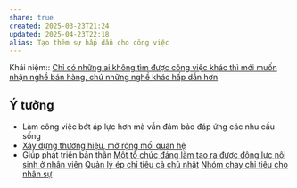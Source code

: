 ```yaml
---
share: true
created: 2025-03-23T21:24
updated: 2025-04-23T22:18
alias: Tạo thêm sự hấp dẫn cho công việc
---
```

Khái niệm:: 
[Chỉ có những ai không tìm được công việc khác thì mới muốn nhận nghề bán hàng, chứ những nghề khác hấp dẫn hơn](../../%E2%9A%A1Hi%E1%BB%83u%20bi%E1%BA%BFt%20s%C3%A2u/%C4%90%E1%BA%A1o%20%C4%91%E1%BB%A9c,%20ph%C3%A1p%20lu%E1%BA%ADt.%20Ch%E1%BB%A7%20ngh%C4%A9a%20t%C3%A2n%20t%E1%BB%B1%20do/Ch%E1%BB%89%20c%C3%B3%20nh%E1%BB%AFng%20ai%20kh%C3%B4ng%20t%C3%ACm%20%C4%91%C6%B0%E1%BB%A3c%20c%C3%B4ng%20vi%E1%BB%87c%20kh%C3%A1c%20th%C3%AC%20m%E1%BB%9Bi%20mu%E1%BB%91n%20nh%E1%BA%ADn%20ngh%E1%BB%81%20b%C3%A1n%20h%C3%A0ng,%20ch%E1%BB%A9%20nh%E1%BB%AFng%20ngh%E1%BB%81%20kh%C3%A1c%20h%E1%BA%A5p%20d%E1%BA%ABn%20h%C6%A1n.md)

## Ý tưởng
- Làm công việc bớt áp lực hơn mà vẫn đảm bảo đáp ứng các nhu cầu sống
- [Xây dựng thương hiệu, mở rộng mối quan hệ](../../%F0%9F%93%9CT%C3%A0i%20nguy%C3%AAn/X%C3%A2y%20d%E1%BB%B1ng%20th%C6%B0%C6%A1ng%20hi%E1%BB%87u,%20m%E1%BB%9F%20r%E1%BB%99ng%20m%E1%BB%91i%20quan%20h%E1%BB%87/index.md)
- Giúp phát triển bản thân
[Một tổ chức đáng làm tạo ra được động lực nội sinh ở nhân viên](../../%E2%9A%A1Hi%E1%BB%83u%20bi%E1%BA%BFt%20s%C3%A2u/T%C3%A2m%20l%C3%BD%20h%E1%BB%8Dc%20qu%E1%BA%A3n%20l%C3%BD%20v%C3%A0%20lao%20%C4%91%E1%BB%99ng/K%E1%BB%B9%20n%C4%83ng,%20%C4%91%E1%BB%99ng%20l%E1%BB%B1c/M%E1%BB%99t%20t%E1%BB%95%20ch%E1%BB%A9c%20%C4%91%C3%A1ng%20l%C3%A0m%20t%E1%BA%A1o%20ra%20%C4%91%C6%B0%E1%BB%A3c%20%C4%91%E1%BB%99ng%20l%E1%BB%B1c%20n%E1%BB%99i%20sinh%20%E1%BB%9F%20nh%C3%A2n%20vi%C3%AAn.md)
[Quản lý ép chỉ tiêu cả chủ nhật](../../%F0%9F%93%9CT%C3%A0i%20nguy%C3%AAn/Ch%C3%ADnh%20s%C3%A1ch%20c%C3%B4ng%20ty/B%E1%BA%A3o%20hi%E1%BB%83m/Nh%C3%A2n%20s%E1%BB%B1/Cathay/Ch%C3%ADnh%20s%C3%A1ch%20cho%20%C4%91%E1%BA%A1i%20l%C3%BD/Qu%E1%BA%A3n%20l%C3%BD%20%C3%A9p%20ch%E1%BB%89%20ti%C3%AAu%20c%E1%BA%A3%20ch%E1%BB%A7%20nh%E1%BA%ADt.md)
[Nhóm chạy chỉ tiêu cho nhân sự](../Ch%E1%BA%A1y%20ch%E1%BB%89%20ti%C3%AAu/index.md)
